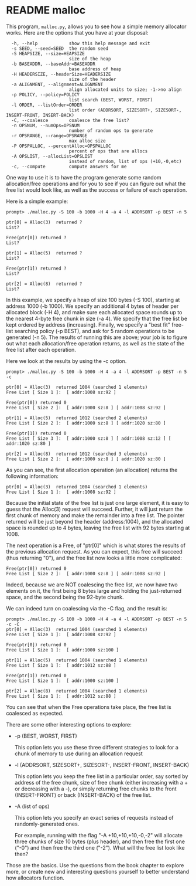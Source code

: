 # README malloc

This program, `malloc.py`, allows you to see how a simple memory allocator works.
Here are the options that you have at your disposal:

```text
  -h, --help            show this help message and exit
  -s SEED, --seed=SEED  the random seed
  -S HEAPSIZE, --size=HEAPSIZE
                        size of the heap
  -b BASEADDR, --baseAddr=BASEADDR
                        base address of heap
  -H HEADERSIZE, --headerSize=HEADERSIZE
                        size of the header
  -a ALIGNMENT, --alignment=ALIGNMENT
                        align allocated units to size; -1->no align
  -p POLICY, --policy=POLICY
                        list search (BEST, WORST, FIRST)
  -l ORDER, --listOrder=ORDER
                        list order (ADDRSORT, SIZESORT+, SIZESORT-, INSERT-FRONT, INSERT-BACK)
  -C, --coalesce        coalesce the free list?
  -n OPSNUM, --numOps=OPSNUM
                        number of random ops to generate
  -r OPSRANGE, --range=OPSRANGE
                        max alloc size
  -P OPSPALLOC, --percentAlloc=OPSPALLOC
                        percent of ops that are allocs
  -A OPSLIST, --allocList=OPSLIST
                        instead of random, list of ops (+10,-0,etc)
  -c, --compute         compute answers for me
```

One way to use it is to have the program generate some random allocation/free
operations and for you to see if you can figure out what the free list would
look like, as well as the success or failure of each operation.

Here is a simple example:

```text
prompt> ./malloc.py -S 100 -b 1000 -H 4 -a 4 -l ADDRSORT -p BEST -n 5

ptr[0] = Alloc(3)  returned ?
List?

Free(ptr[0]) returned ?
List?

ptr[1] = Alloc(5)  returned ?
List?

Free(ptr[1]) returned ?
List?

ptr[2] = Alloc(8)  returned ?
List?
```

In this example, we specify a heap of size 100 bytes (-S 100), starting at
address 1000 (-b 1000). We specify an additional 4 bytes of header per allocated
block (-H 4), and make sure each allocated space rounds up to the nearest 4-byte
free chunk in size (-a 4). We specify that the free list be kept ordered by
address (increasing). Finally, we specify a "best fit" free-list searching
policy (-p BEST), and ask for 5 random operations to be generated (-n 5). The
results of running this are above; your job is to figure out what each
allocation/free operation returns, as well as the state of the free list after
each operation.

Here we look at the results by using the -c option.

```text
prompt> ./malloc.py -S 100 -b 1000 -H 4 -a 4 -l ADDRSORT -p BEST -n 5 -c

ptr[0] = Alloc(3)  returned 1004 (searched 1 elements)
Free List [ Size 1 ]:  [ addr:1008 sz:92 ]

Free(ptr[0]) returned 0
Free List [ Size 2 ]:  [ addr:1000 sz:8 ] [ addr:1008 sz:92 ]

ptr[1] = Alloc(5)  returned 1012 (searched 2 elements)
Free List [ Size 2 ]:  [ addr:1000 sz:8 ] [ addr:1020 sz:80 ]

Free(ptr[1]) returned 0
Free List [ Size 3 ]:  [ addr:1000 sz:8 ] [ addr:1008 sz:12 ] [ addr:1020 sz:80 ]

ptr[2] = Alloc(8)  returned 1012 (searched 3 elements)
Free List [ Size 2 ]:  [ addr:1000 sz:8 ] [ addr:1020 sz:80 ]
```

As you can see, the first allocation operation (an allocation) returns the
following information:

```text
ptr[0] = Alloc(3)  returned 1004 (searched 1 elements)
Free List [ Size 1 ]:  [ addr:1008 sz:92 ]
```

Because the initial state of the free list is just one large element, it is easy
to guess that the Alloc(3) request will succeed. Further, it will just return
the first chunk of memory and make the remainder into a free list. The pointer
returned will be just beyond the header (address:1004), and the allocated space
is rounded up to 4 bytes, leaving the free list with 92 bytes starting at 1008.

The next operation is a Free, of "ptr[0]" which is what stores the results of
the previous allocation request. As you can expect, this free will succeed (thus
returning "0"), and the free list now looks a little more complicated:

```text
Free(ptr[0]) returned 0
Free List [ Size 2 ]:  [ addr:1000 sz:8 ] [ addr:1008 sz:92 ]
```

Indeed, because we are NOT coalescing the free list, we now have two elements on
it, the first being 8 bytes large and holding the just-returned space, and the
second being the 92-byte chunk.

We can indeed turn on coalescing via the -C flag, and the result is:

```text
prompt> ./malloc.py -S 100 -b 1000 -H 4 -a 4 -l ADDRSORT -p BEST -n 5 -c -C
ptr[0] = Alloc(3)  returned 1004 (searched 1 elements)
Free List [ Size 1 ]:  [ addr:1008 sz:92 ]

Free(ptr[0]) returned 0
Free List [ Size 1 ]:  [ addr:1000 sz:100 ]

ptr[1] = Alloc(5)  returned 1004 (searched 1 elements)
Free List [ Size 1 ]:  [ addr:1012 sz:88 ]

Free(ptr[1]) returned 0
Free List [ Size 1 ]:  [ addr:1000 sz:100 ]

ptr[2] = Alloc(8)  returned 1004 (searched 1 elements)
Free List [ Size 1 ]:  [ addr:1012 sz:88 ]
```

You can see that when the Free operations take place, the free list is coalesced
as expected.

There are some other interesting options to explore:

* -p (BEST, WORST, FIRST)

  This option lets you use these three different strategies to look for a chunk
  of memory to use during an allocation request

* -l (ADDRSORT, SIZESORT+, SIZESORT-, INSERT-FRONT, INSERT-BACK)

  This option lets you keep the free list in a particular order, say sorted by
  address of the free chunk, size of free chunk (either increasing with a + or
  decreasing with a -), or simply returning free chunks to the front
  (INSERT-FRONT) or back (INSERT-BACK) of the free list.

* -A (list of ops)

  This option lets you specify an exact series of requests instead of
  randomly-generated ones.

  For example, running with the flag "-A +10,+10,+10,-0,-2" will allocate three
  chunks of size 10 bytes (plus header), and then free the first one ("-0") and
  then free the third one ("-2"). What will the free list look like then?

Those are the basics. Use the questions from the book chapter to explore more,
or create new and interesting questions yourself to better understand how
allocators function.

